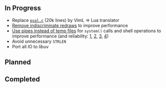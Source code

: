 ## In Progress

* Replace [`eval.c`](https://github.com/neovim/neovim/blob/57cd2d661454cd6686c7d98cafa783ea94495fd5/src/eval.c) (20k lines) by VimL => Lua translator
* [Remove indiscriminate redraws](https://github.com/neovim/neovim/pull/485#issuecomment-39924973) to improve performance
* [Use pipes instead of temp files](https://github.com/neovim/neovim/issues/473) for `system()` calls and shell operations to improve performance (and reliability: [1](https://groups.google.com/d/msg/vim_use/JSXaM9YjWKo/HtHn36WFb_kJ), [2](https://groups.google.com/d/msg/vim_use/adD_-9yBCEU/Y0ul-OwXGpYJ), [3](https://github.com/mattn/gist-vim/issues/48#issuecomment-12916349), [4](https://groups.google.com/d/msg/vim_use/oU7y-hmQoNc/2qQnkPl6aKkJ))
* Avoid unnecessary `STRLEN`
* Port all IO to libuv

## Planned

## Completed